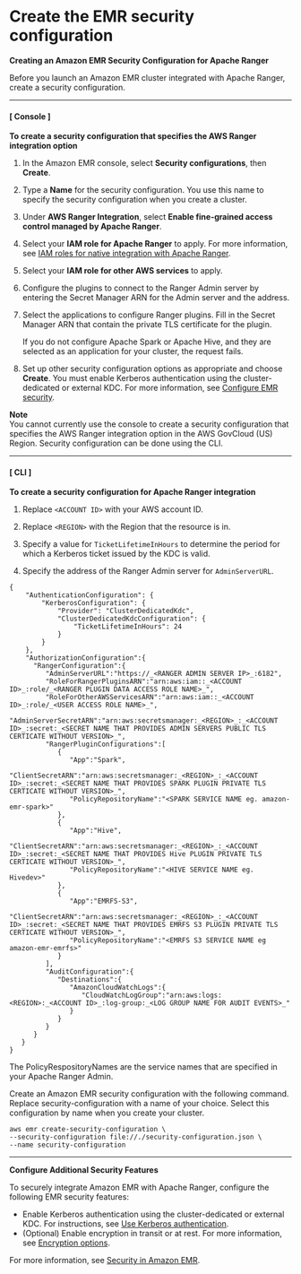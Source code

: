 # Create the EMR security configuration<a name="emr-ranger-security-config"></a>

**Creating an Amazon EMR Security Configuration for Apache Ranger**

Before you launch an Amazon EMR cluster integrated with Apache Ranger, create a security configuration\.

------
#### [ Console ]

**To create a security configuration that specifies the AWS Ranger integration option**

1. In the Amazon EMR console, select **Security configurations**, then **Create**\.

1. Type a **Name** for the security configuration\. You use this name to specify the security configuration when you create a cluster\.

1. Under **AWS Ranger Integration**, select **Enable fine\-grained access control managed by Apache Ranger**\.

1. Select your **IAM role for Apache Ranger** to apply\. For more information, see [IAM roles for native integration with Apache Ranger](emr-ranger-iam.md)\.

1. Select your **IAM role for other AWS services** to apply\.

1. Configure the plugins to connect to the Ranger Admin server by entering the Secret Manager ARN for the Admin server and the address\.

1. Select the applications to configure Ranger plugins\. Fill in the Secret Manager ARN that contain the private TLS certificate for the plugin\.

   If you do not configure Apache Spark or Apache Hive, and they are selected as an application for your cluster, the request fails\.

1. Set up other security configuration options as appropriate and choose **Create**\. You must enable Kerberos authentication using the cluster\-dedicated or external KDC\. For more information, see [Configure EMR security](emr-lf-security.md)\.

**Note**  
You cannot currently use the console to create a security configuration that specifies the AWS Ranger integration option in the AWS GovCloud \(US\) Region\. Security configuration can be done using the CLI\.

------
#### [ CLI ]

**To create a security configuration for Apache Ranger integration**

1. Replace `<ACCOUNT ID>` with your AWS account ID\.

1. Replace `<REGION>` with the Region that the resource is in\.

1. Specify a value for `TicketLifetimeInHours` to determine the period for which a Kerberos ticket issued by the KDC is valid\.

1. Specify the address of the Ranger Admin server for `AdminServerURL`\.

```
{
    "AuthenticationConfiguration": {
        "KerberosConfiguration": {
            "Provider": "ClusterDedicatedKdc",
            "ClusterDedicatedKdcConfiguration": {
                "TicketLifetimeInHours": 24
            }
        }
    },
    "AuthorizationConfiguration":{
      "RangerConfiguration":{
         "AdminServerURL":"https://_<RANGER ADMIN SERVER IP>_:6182",
         "RoleForRangerPluginsARN":"arn:aws:iam::_<ACCOUNT ID>_:role/_<RANGER PLUGIN DATA ACCESS ROLE NAME>_",
         "RoleForOtherAWSServicesARN":"arn:aws:iam::_<ACCOUNT ID>_:role/_<USER ACCESS ROLE NAME>_",
         "AdminServerSecretARN":"arn:aws:secretsmanager:_<REGION>_:_<ACCOUNT ID>_:secret:_<SECRET NAME THAT PROVIDES ADMIN SERVERS PUBLIC TLS CERTICATE WITHOUT VERSION>_",
         "RangerPluginConfigurations":[
            {
               "App":"Spark",
               "ClientSecretARN":"arn:aws:secretsmanager:_<REGION>_:_<ACCOUNT ID>_:secret:_<SECRET NAME THAT PROVIDES SPARK PLUGIN PRIVATE TLS CERTICATE WITHOUT VERSION>_",
               "PolicyRepositoryName":"<SPARK SERVICE NAME eg. amazon-emr-spark>"
            },
            {
               "App":"Hive",
               "ClientSecretARN":"arn:aws:secretsmanager:_<REGION>_:_<ACCOUNT ID>_:secret:_<SECRET NAME THAT PROVIDES Hive PLUGIN PRIVATE TLS CERTICATE WITHOUT VERSION>_",
               "PolicyRepositoryName":"<HIVE SERVICE NAME eg. Hivedev>"
            },
            {
               "App":"EMRFS-S3",
               "ClientSecretARN":"arn:aws:secretsmanager:_<REGION>_:_<ACCOUNT ID>_:secret:_<SECRET NAME THAT PROVIDES EMRFS S3 PLUGIN PRIVATE TLS CERTICATE WITHOUT VERSION>_",
               "PolicyRepositoryName":"<EMRFS S3 SERVICE NAME eg amazon-emr-emrfs>"
            }
         ],
         "AuditConfiguration":{
            "Destinations":{
               "AmazonCloudWatchLogs":{
                  "CloudWatchLogGroup":"arn:aws:logs:<REGION>:_<ACCOUNT ID>_:log-group:_<LOG GROUP NAME FOR AUDIT EVENTS>_"
               }
            }
         }
      }
   }
}
```

The PolicyRespositoryNames are the service names that are specified in your Apache Ranger Admin\.

Create an Amazon EMR security configuration with the following command\. Replace security\-configuration with a name of your choice\. Select this configuration by name when you create your cluster\.

```
aws emr create-security-configuration \
--security-configuration file://./security-configuration.json \
--name security-configuration
```

------

**Configure Additional Security Features**

To securely integrate Amazon EMR with Apache Ranger, configure the following EMR security features:
+ Enable Kerberos authentication using the cluster\-dedicated or external KDC\. For instructions, see [Use Kerberos authentication](emr-kerberos.md)\.
+ \(Optional\) Enable encryption in transit or at rest\. For more information, see [Encryption options](emr-data-encryption-options.md)\.

For more information, see [Security in Amazon EMR](emr-security.md)\.